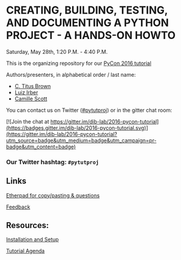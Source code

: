 # CREATING, BUILDING, TESTING, AND DOCUMENTING A PYTHON PROJECT - A HANDS-ON HOWTO

Saturday, May 28th, 1:20 P.M. - 4:40 P.M.

This is the organizing repository for our [PyCon 2016 tutorial](https://us.pycon.org/2016/schedule/presentation/1814/)


Authors/presenters, in alphabetical order / last name:

* [C. Titus Brown](http://twitter.com/ctitusbrown)
* [Luiz Irber](http://twitter.com/luizirber)
* [Camille Scott](http://twitter.com/camille_codon)

You can contact us on Twitter ([#pytutproj](https://twitter.com/search?f=tweets&q=%23pytutproj&src=typd)) or in the gitter chat room:

[![Join the chat at https://gitter.im/dib-lab/2016-pycon-tutorial](https://badges.gitter.im/dib-lab/2016-pycon-tutorial.svg)](https://gitter.im/dib-lab/2016-pycon-tutorial?utm_source=badge&utm_medium=badge&utm_campaign=pr-badge&utm_content=badge)

### Our Twitter hashtag: `#pytutproj`

## Links

[Etherpad for copy/pasting & questions](http://pad.software-carpentry.org/2016-pycon-projhost)

[Feedback](http://tiny.cc/4dxoby)

## Resources:

[Installation and Setup](https://github.com/dib-lab/2016-pycon-tutorial/blob/master/INSTALL.md)

[Tutorial Agenda](https://github.com/dib-lab/2016-pycon-tutorial/blob/master/AGENDA.md)

